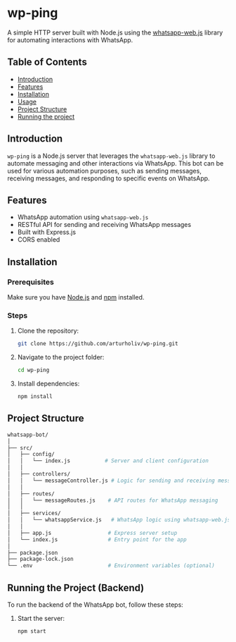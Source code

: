 # wp-ping

A simple HTTP server built with Node.js using the [whatsapp-web.js](https://github.com/pedroslopez/whatsapp-web.js) library for automating interactions with WhatsApp.

## Table of Contents

-   [Introduction](#introduction)
-   [Features](#features)
-   [Installation](#installation)
-   [Usage](#usage)
-   [Project Structure](#project-structure)
-   [Running the project](#running-the-project)

## Introduction

`wp-ping` is a Node.js server that leverages the `whatsapp-web.js` library to automate messaging and other interactions via WhatsApp. This bot can be used for various automation purposes, such as sending messages, receiving messages, and responding to specific events on WhatsApp.

## Features

-   WhatsApp automation using `whatsapp-web.js`
-   RESTful API for sending and receiving WhatsApp messages
-   Built with Express.js
-   CORS enabled

## Installation

### Prerequisites

Make sure you have [Node.js](https://nodejs.org/) and [npm](https://www.npmjs.com/) installed.

### Steps

1. Clone the repository:

    ```bash
    git clone https://github.com/arturholiv/wp-ping.git

    ```

2. Navigate to the project folder:

    ```bash
    cd wp-ping

    ```

3. Install dependencies:
    ```bash
    npm install
    ```

## Project Structure

```bash
whatsapp-bot/
│
├── src/
│   ├── config/
│   │   └── index.js           # Server and client configuration
│   │
│   ├── controllers/
│   │   └── messageController.js # Logic for sending and receiving messages
│   │
│   ├── routes/
│   │   └── messageRoutes.js    # API routes for WhatsApp messaging
│   │
│   ├── services/
│   │   └── whatsappService.js   # WhatsApp logic using whatsapp-web.js
│   │
│   ├── app.js                  # Express server setup
│   └── index.js                # Entry point for the app
│
├── package.json
├── package-lock.json
└── .env                        # Environment variables (optional)
```

## Running the Project (Backend)

To run the backend of the WhatsApp bot, follow these steps:

1. Start the server:
    ```bash
    npm start
    ```

